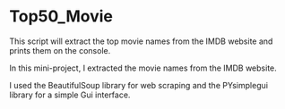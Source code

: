 # Top50_Movie
This script will extract the top movie names from the IMDB website and prints them on the console. 

In this mini-project, I extracted the movie names from the IMDB website.

I used the BeautifulSoup library for web scraping and the PYsimplegui library for a simple Gui interface.
